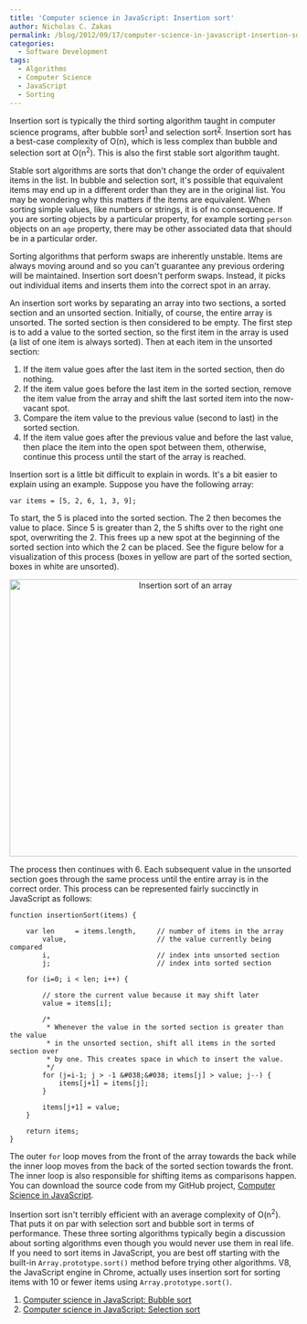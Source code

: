 ```yaml
---
title: 'Computer science in JavaScript: Insertion sort'
author: Nicholas C. Zakas
permalink: /blog/2012/09/17/computer-science-in-javascript-insertion-sort/
categories:
  - Software Development
tags:
  - Algorithms
  - Computer Science
  - JavaScript
  - Sorting
---
```

Insertion sort is typically the third sorting algorithm taught in computer science programs, after bubble sort<sup>[1]</sup> and selection sort<sup>[2]</sup>. Insertion sort has a best-case complexity of O(n), which is less complex than bubble and selection sort at O(n<sup>2</sup>). This is also the first stable sort algorithm taught.

Stable sort algorithms are sorts that don't change the order of equivalent items in the list. In bubble and selection sort, it's possible that equivalent items may end up in a different order than they are in the original list. You may be wondering why this matters if the items are equivalent. When sorting simple values, like numbers or strings, it is of no consequence. If you are sorting objects by a particular property, for example sorting `person` objects on an `age` property, there may be other associated data that should be in a particular order. 

Sorting algorithms that perform swaps are inherently unstable. Items are always moving around and so you can't guarantee any previous ordering will be maintained. Insertion sort doesn't perform swaps. Instead, it picks out individual items and inserts them into the correct spot in an array.

An insertion sort works by separating an array into two sections, a sorted section and an unsorted section. Initially, of course, the entire array is unsorted. The sorted section is then considered to be empty. The first step is to add a value to the sorted section, so the first item in the array is used (a list of one item is always sorted). Then at each item in the unsorted section:

  1. If the item value goes after the last item in the sorted section, then do nothing. 
  2. If the item value goes before the last item in the sorted section, remove the item value from the array and shift the last sorted item into the now-vacant spot.
  3. Compare the item value to the previous value (second to last) in the sorted section.
  4. If the item value goes after the previous value and before the last value, then place the item into the open spot between them, otherwise, continue this process until the start of the array is reached.

Insertion sort is a little bit difficult to explain in words. It's a bit easier to explain using an example. Suppose you have the following array:

    var items = [5, 2, 6, 1, 3, 9];

To start, the 5 is placed into the sorted section. The 2 then becomes the value to place. Since 5 is greater than 2, the 5 shifts over to the right one spot, overwriting the 2. This frees up a new spot at the beginning of the sorted section into which the 2 can be placed. See the figure below for a visualization of this process (boxes in yellow are part of the sorted section, boxes in white are unsorted).

<div style="text-align:center">
  <a href="/images/wp-content/uploads/2012/09/insertionsort.png"><img src="{{site.url}}/blog/wp-content/uploads/2012/09/insertionsort.png" alt="Insertion sort of an array" width="600" height="485" /></a>
</div>

The process then continues with 6. Each subsequent value in the unsorted section goes through the same process until the entire array is in the correct order. This process can be represented fairly succinctly in JavaScript as follows:

    function insertionSort(items) {
    
        var len     = items.length,     // number of items in the array
            value,                      // the value currently being compared
            i,                          // index into unsorted section
            j;                          // index into sorted section
        
        for (i=0; i < len; i++) {
        
            // store the current value because it may shift later
            value = items[i];
            
            /*
             * Whenever the value in the sorted section is greater than the value
             * in the unsorted section, shift all items in the sorted section over
             * by one. This creates space in which to insert the value.
             */
            for (j=i-1; j > -1 &#038;&#038; items[j] > value; j--) {
                items[j+1] = items[j];
            }
    
            items[j+1] = value;
        }
        
        return items;
    }

The outer `for` loop moves from the front of the array towards the back while the inner loop moves from the back of the sorted section towards the front. The inner loop is also responsible for shifting items as comparisons happen. You can download the source code from my GitHub project, [Computer Science in JavaScript][1].

Insertion sort isn't terribly efficient with an average complexity of O(n<sup>2</sup>). That puts it on par with selection sort and bubble sort in terms of performance. These three sorting algorithms typically begin a discussion about sorting algorithms even though you would never use them in real life. If you need to sort items in JavaScript, you are best off starting with the built-in `Array.prototype.sort()` method before trying other algorithms. V8, the JavaScript engine in Chrome, actually uses insertion sort for sorting items with 10 or fewer items using `Array.prototype.sort()`.


  1. [Computer science in JavaScript: Bubble sort][2]
  2. [Computer science in JavaScript: Selection sort][3]

 [1]: http://github.com/nzakas/computer-science-in-javascript/
 [2]: {{site.url}}/blog/2009/05/26/computer-science-in-javascript-bubble-sort/
 [3]: {{site.url}}/blog/2009/09/08/computer-science-in-javascript-selection-sort/

